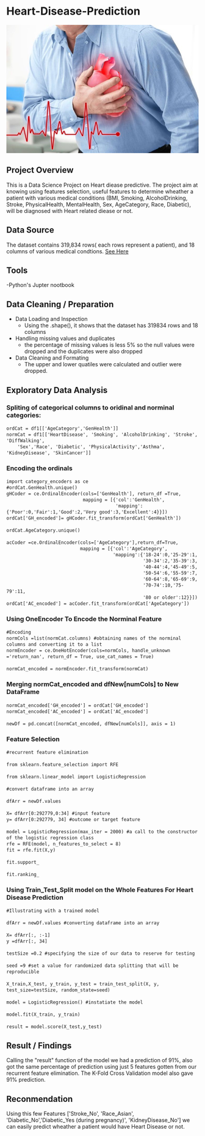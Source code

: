 # Heart-Disease-Prediction
![](https://github.com/KoreJosh/Heart-Disease-Prediction/blob/main/82f5faf38685839bcb87647afe6db756.jpg)

## Project Overview
This is a Data Science Project on Heart diease predictive. The project aim at knowing using features selection, useful features to determine wheather a patient  with various medical conditions (BMI, Smoking, AlcoholDrinking, Stroke, PhysicalHealth, MentalHealth, Sex, AgeCategory, Race, Diabetic),  will be diagnosed with Heart related diease or not.

## Data Source
The dataset contains 319,834 rows( each rows represent a patient), and 18 columns of various medical condtions. [See Here](https://github.com/KoreJosh/Heart-Disease-Prediction/blob/main/heart_2020_b.csv)

## Tools
-Python's Jupter nootbook

## Data Cleaning / Preparation

- Data Loading and Inspection
  - Using the .shape(), it shows that the dataset has 319834 rows and 18 columns
- Handling missing values and duplicates
  - the percentage of missing values is less 5% so the null values were dropped and the duplicates were also dropped
- Data Cleaning and Formating
  - The upper and lower quatiles  were calculated and outlier were dropped.
    
## Exploratory Data Analysis

### Spliting of categorical columns to oridinal and norminal categories:
  
   ```
ordCat = df1[['AgeCategory','GenHealth']]
normCat = df1[['HeartDisease', 'Smoking', 'AlcoholDrinking', 'Stroke', 'DiffWalking',
       'Sex','Race', 'Diabetic', 'PhysicalActivity','Asthma', 'KidneyDisease', 'SkinCancer']]
```

### Encoding the ordinals

```
import category_encoders as ce
#ordCat.GenHealth.unique()
gHCoder = ce.OrdinalEncoder(cols=['GenHealth'], return_df =True, 
                            mapping = [{'col':'GenHealth',
                                        'mapping':{'Poor':0,'Fair':1,'Good':2,'Very good':3,'Excellent':4}}])
ordCat['GH_encoded']= gHCoder.fit_transform(ordCat['GenHealth'])

ordCat.AgeCategory.unique()

acCoder =ce.OrdinalEncoder(cols=['AgeCategory'],return_df=True, 
                           mapping = [{'col':'AgeCategory',
                                       'mapping':{'18-24':0,'25-29':1,
                                                  '30-34':2,'35-39':3,
                                                  '40-44':4,'45-49':5,
                                                  '50-54':6,'55-59':7,
                                                  '60-64':8,'65-69':9,
                                                  '70-74':10,'75-79':11, 
                                                  '80 or older':12}}])
ordCat['AC_encoded'] = acCoder.fit_transform(ordCat['AgeCategory'])
```

### Using OneEncoder To Encode the Norminal Feature

```
#Encoding
normCols =list(normCat.columns) #obtaining names of the norminal columns and converting it to a list
normEncoder = ce.OneHotEncoder(cols=normCols, handle_unknown ='return_nan', return_df = True, use_cat_names = True)

normCat_encoded = normEncoder.fit_transform(normCat)
```

### Merging normCat_encoded and dfNew[numCols] to New DataFrame

```
normCat_encoded['GH_encoded'] = ordCat['GH_encoded']
normCat_encoded['AC_encoded'] = ordCat['AC_encoded']

newDf = pd.concat([normCat_encoded, dfNew[numCols]], axis = 1)
```

### Feature Selection

```
#recurrent feature elimination

from sklearn.feature_selection import RFE

from sklearn.linear_model import LogisticRegression

#convert dataframe into an array

dfArr = newDf.values

X= dfArr[0:292779,0:34] #input feature
y= dfArr[0:292779, 34] #outcome or target feature

model = LogisticRegression(max_iter = 2000) #a call to the constructor of the logistic regression class
rfe = RFE(model, n_features_to_select = 8)
fit = rfe.fit(X,y)

fit.support_

fit.ranking_
```

### Using Train_Test_Split model on the Whole Features For Heart Disease Prediction

```
#Illustrating with a trained model

dfArr = newDf.values #converting dataframe into an array

X= dfArr[:, :-1]
y =dfArr[:, 34]

testSize =0.2 #specifying the size of our data to reserve for testing

seed =9 #set a value for randomized data splitting that will be reproducible

X_train,X_test, y_train, y_test = train_test_split(X, y, test_size=testSize, random_state=seed)

model = LogisticRegression() #instatiate the model

model.fit(X_train, y_train)

result = model.score(X_test,y_test)
```

## Result / Findings
Calling the "result" function of the model we had a prediction of 91%, also got the same percentage of prediction using just 5 features gotten from our recurrent feature elimination.
The K-Fold Cross Validation model also gave 91% prediction.


## Reconmendation

Using this few Features ['Stroke_No', 'Race_Asian', 'Diabetic_No','Diabetic_Yes (during pregnancy)', 'KidneyDisease_No'] we can easily predict wheather a patient would have Heart Disease or not.
